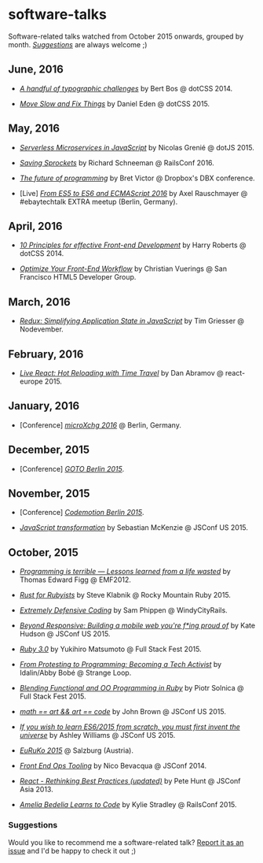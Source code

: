 # software-talks

Software-related talks watched from October 2015 onwards, grouped by month. [_Suggestions_](#user-content-suggestions) are always welcome ;)

## June, 2016

* [_A handful of typographic challenges_](https://www.youtube.com/watch?v=MI7Xz-_ddu4) by Bert Bos @ dotCSS 2014.

* [_Move Slow and Fix Things_](https://youtu.be/zmjfh099zYg) by Daniel Eden @ dotCSS 2015.

## May, 2016

* [_Serverless Microservices in JavaScript_](https://www.youtube.com/watch?v=2kXYUlG1eXA) by Nicolas Grenié @ dotJS 2015.

* [_Saving Sprockets_](https://www.youtube.com/watch?v=imE397wVWgY) by Richard Schneeman @ RailsConf 2016.

* [_The future of programming_](https://www.youtube.com/watch?v=8pTEmbeENF4) by Bret Victor @ Dropbox's DBX conference.

* [Live] [_From ES5 to ES6 and ECMAScript 2016_](https://speakerdeck.com/rauschma/from-es5-to-es6-and-ecmascript-2016-may-2016) by Axel Rauschmayer @ #ebaytechtalk EXTRA meetup (Berlin, Germany).

## April, 2016

* [_10 Principles for effective Front-end Development_](https://www.youtube.com/watch?v=8adsZeMQjGQ) by Harry Roberts @ dotCSS 2014.

* [_Optimize Your Front-End Workflow_](https://www.youtube.com/watch?v=rXqacXEhmvk) by Christian Vuerings @ San Francisco HTML5 Developer Group.

## March, 2016

* [_Redux: Simplifying Application State in JavaScript_](https://youtu.be/okdC5gcD-dM) by Tim Griesser @ Nodevember.

## February, 2016

* [_Live React: Hot Reloading with Time Travel_](https://www.youtube.com/watch?v=xsSnOQynTHs) by Dan Abramov @ react-europe 2015.

## January, 2016

* [Conference] [_microXchg 2016_](http://microxchg.io/2016/index.html) @ Berlin, Germany.

## December, 2015

* [Conference] [_GOTO Berlin 2015_](http://gotocon.com/berlin-2015/).

## November, 2015

* [Conference] [_Codemotion Berlin 2015_](http://berlin2015.codemotionworld.com/).

* [_JavaScript transformation_](https://youtu.be/rKuNbEwoQfQ) by Sebastian McKenzie @ JSConf US 2015.

## October, 2015

* [_Programming is terrible — Lessons learned from a life wasted_](https://www.youtube.com/watch?t=14&v=csyL9EC0S0c) by Thomas Edward Figg @ EMF2012.

* [_Rust for Rubyists_](https://www.youtube.com/watch?v=NaIXIKVxg3M) by Steve Klabnik @ Rocky Mountain Ruby 2015.

* [_Extremely Defensive Coding_](https://vimeo.com/140388280) by Sam Phippen @ WindyCityRails.

* [_Beyond Responsive: Building a mobile web you're f*ing proud of_](https://youtu.be/Y4ZTRztwLrg) by Kate Hudson @ JSConf US 2015.

* [_Ruby 3.0_](https://youtu.be/48iKjUcENRE) by Yukihiro Matsumoto @ Full Stack Fest 2015.

* [_From Protesting to Programming: Becoming a Tech Activist_](https://www.youtube.com/watch?v=gy82S8tjJX8) by Idalin/Abby Bobé @ Strange Loop.

* [_Blending Functional and OO Programming in Ruby_](https://youtu.be/rMxurF4oqsc) by Piotr Solnica @ Full Stack Fest 2015.

* [_math == art && art == code_](https://youtu.be/Z1q71gFeRqM) by John Brown @ JSConf US 2015.

* [_If you wish to learn ES6/2015 from scratch, you must first invent the universe_](https://youtu.be/DN4yLZB1vUQ) by Ashley Williams @ JSConf US 2015.

* [_EuRuKo 2015_](http://euruko2015.org) @ Salzburg (Austria).

* [_Front End Ops Tooling_](https://youtu.be/Y0DCZdAruvo) by Nico Bevacqua @ JSConf 2014.

* [_React - Rethinking Best Practices (updated)_](https://youtu.be/DgVS-zXgMTk) by Pete Hunt @ JSConf Asia 2013.

* [_Amelia Bedelia Learns to Code_](https://youtu.be/bSbla50tqZE) by Kylie Stradley @ RailsConf 2015.

### Suggestions

Would you like to recommend me a software-related talk? [Report it as an issue](https://github.com/dcarral/software-talks/issues) and I'd be happy to check it out ;)
